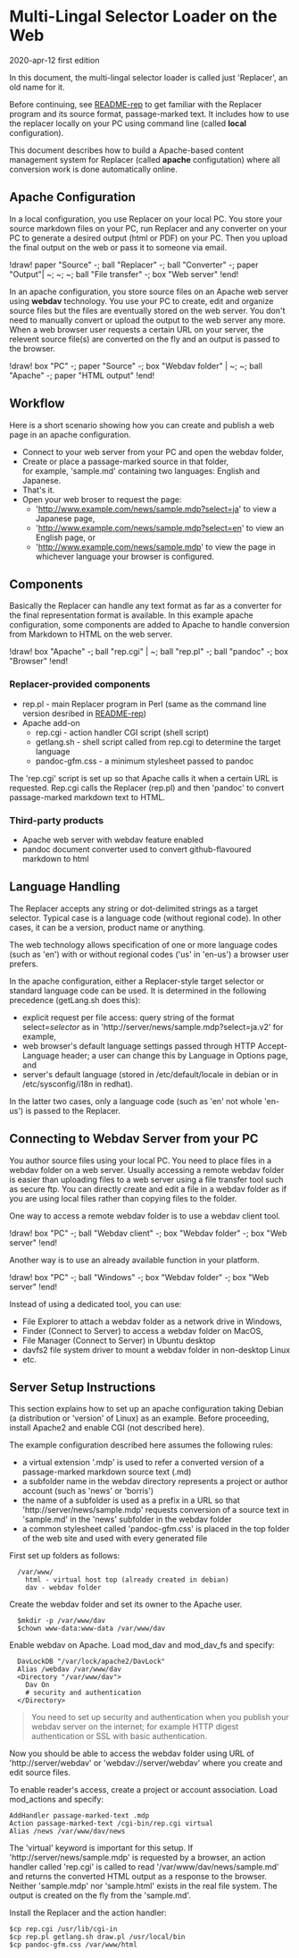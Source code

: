 # Multi-Lingal Selector Loader on the Web

2020-apr-12 first edition

In this document, the multi-lingal selector loader is called just 'Replacer', an old name for it.

Before continuing, see [README-rep](README-rep.md) to get familiar with the Replacer program and its source format, passage-marked text.
It includes how to use the replacer locally on your PC using command line (called **local** configuration).

This document describes how to build a Apache-based content management system for Replacer (called **apache** configutation) where all conversion work is done automatically online.

## Apache Configuration

In a local configuration, you use Replacer on your local PC.
You store your source markdown files on your PC, run Replacer and any converter on your PC to generate a desired output (html or PDF) on your PC.
Then you upload the final output on the web or pass it to someone via email.

!draw!
paper "Source" -; ball "Replacer" -; ball "Converter" -; paper "Output"|
~; ~; ~; ball "File transfer" -; box "Web server"
!end!

In an apache configuration, you store source files on an Apache web server using **webdav** technology.
You use your PC to create, edit and organize source files but the files are eventually stored on the web server.
You don't need to manually convert or upload the output to the web server any more.
When a web browser user requests a certain URL on your server, the relevent source file(s) are converted on the fly and an output is passed to the browser.

!draw!
box "PC" -; paper "Source" -; box "Webdav folder" |
~; ~; ball "Apache" -; paper "HTML output"
!end!

## Workflow

Here is a short scenario showing how you can create and publish a web page in an apache configuration.

- Connect to your web server from your PC and open the webdav folder,
- Create or place a passage-marked source in that folder,  
for example, 'sample.md' containing two languages: English and Japanese.
- That's it.
- Open your web broser to request the page:
  - 'http://www.example.com/news/sample.mdp?select=ja' to view a Japanese page,
  - 'http://www.example.com/news/sample.mdp?select=en' to view an English page, or
  - 'http://www.example.com/news/sample.mdp' to view the page in whichever language your browser is configured.

## Components

Basically the Replacer can handle any text format as far as a converter for the final representation format is available.
In this example apache configuration, some components are added to Apache to handle conversion from Markdown to HTML on the web server.

!draw!
box "Apache" -; ball "rep.cgi" |
~; ball "rep.pl" -; ball "pandoc" -; box "Browser"
!end!

### Replacer-provided components

- rep.pl - main Replacer program in Perl (same as the command line version desribed in [README-rep](README-rep.md))
- Apache add-on
  - rep.cgi - action handler CGI script (shell script)
  - getlang.sh - shell script called from rep.cgi to determine the target language
  - pandoc-gfm.css - a minimum stylesheet passed to pandoc

The 'rep.cgi' script is set up so that Apache calls it when a certain URL is requested.
Rep.cgi calls the Replacer (rep.pl) and then 'pandoc' to convert passage-marked markdown text to HTML.

### Third-party products

- Apache web server with webdav feature enabled
- pandoc document converter used to convert github-flavoured markdown to html

## Language Handling

The Replacer accepts any string or dot-delimited strings as a target selector.
Typical case is a language code (without regional code).
In other cases, it can be a version, product name or anything.

The web technology allows specification of one or more language codes (such as 'en') with or without regional codes ('us' in 'en-us') a browser user prefers.

In the apache configuration, either a Replacer-style target selector or standard language code can be used.
It is determined in the following precedence (getLang.sh does this):

- explicit request per file access: query string of the format select=<i>selector</i> as in 'http://server/news/sample.mdp?select=ja.v2' for example,
- web browser's default language settings passed through HTTP Accept-Language header; a user can change this by Language in Options page, and
- server's default language (stored in /etc/default/locale in debian or in /etc/sysconfig/i18n in redhat).

In the latter two cases, only a language code (such as 'en' not whole 'en-us') is passed to the Replacer.

## Connecting to Webdav Server from your PC

You author source files using your local PC.
You need to place files in a webdav folder on a web server.
Usually accessing a remote webdav folder is easier than uploading files to a web server using a file transfer tool such as secure ftp.
You can directly create and edit a file in a webdav folder as if you are using  local files rather than copying files to the folder.

One way to access a remote webdav folder is to use a webdav client tool.

!draw!
box "PC" -; ball "Webdav client" -; box "Webdav folder" -; box "Web server"
!end!

Another way is to use an already available function in your platform.

!draw!
box "PC" -; ball "Windows" -; box "Webdav folder" -; box "Web server"
!end!

Instead of using a dedicated tool, you can use:

- File Explorer to attach a webdav folder as a network drive in Windows, 
- Finder (Connect to Server) to access a webdav folder on MacOS,
- File Manager (Connect to Server) in Ubuntu desktop
- davfs2 file system driver to mount a webdav folder in non-desktop Linux
- etc.

## Server Setup Instructions

This section explains how to set up an apache configuration taking Debian (a distribution or 'version' of Linux) as an example.
Before proceeding, install Apache2 and enable CGI (not described here).

The example configuration described here assumes the following rules:

- a virtual extension '.mdp' is used to refer a converted version of a passage-marked markdown source text (.md)
- a subfolder name in the webdav directory represents a project or author account (such as 'news' or 'borris')
- the name of a subfolder is used as a prefix in a URL so that 'http://server/news/sample.mdp' requests conversion of a source text in 'sample.md' in the 'news' subfolder in the webdav folder
- a common stylesheet called 'pandoc-gfm.css' is placed in the top folder of the web site and used with every generated file

First set up folders as follows:

```
  /var/www/
    html - virtual host top (already created in debian)
    dav - webdav folder
```

Create the webdav folder and set its owner to the Apache user.

```
  $mkdir -p /var/www/dav
  $chown www-data:www-data /var/www/dav
```

Enable webdav on Apache.
Load mod_dav and mod_dav_fs and specify:

```
  DavLockDB "/var/lock/apache2/DavLock"
  Alias /webdav /var/www/dav
  <Directory "/var/www/dav">
    Dav On
    # security and authentication   
  </Directory>
```

>You need to set up security and authentication when you publish your webdav server on the internet; for example HTTP digest authentication or SSL with basic authentication.

Now you should be able to access the webdav folder using URL of 'http://server/webdav' or 'webdav://server/webdav' where you create and edit source files.

To enable reader's access, create a project or account association.
Load mod_actions and specify:

```
AddHandler passage-marked-text .mdp
Action passage-marked-text /cgi-bin/rep.cgi virtual
Alias /news /var/www/dav/news
```

The 'virtual' keyword is important for this setup.
If 'http://server/news/sample.mdp' is requested by a browser, an action handler called 'rep.cgi' is called to read '/var/www/dav/news/sample.md' and returns the converted HTML output as a response to the browser.
Neither 'sample.mdp' nor 'sample.html' exists in the real file system.
The output is created on the fly from the 'sample.md'.

Install the Replacer and the action handler:

```
$cp rep.cgi /usr/lib/cgi-in
$cp rep.pl getlang.sh draw.pl /usr/local/bin
$cp pandoc-gfm.css /var/www/html
```

